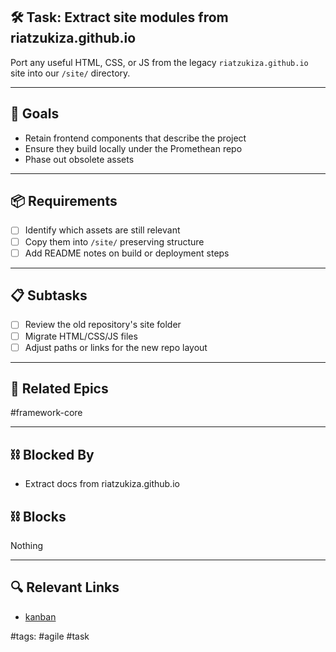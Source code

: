 ## 🛠️ Task: Extract site modules from riatzukiza.github.io

Port any useful HTML, CSS, or JS from the legacy `riatzukiza.github.io` site into our `/site/` directory.

---

## 🎯 Goals
- Retain frontend components that describe the project
- Ensure they build locally under the Promethean repo
- Phase out obsolete assets

---

## 📦 Requirements
- [ ] Identify which assets are still relevant
- [ ] Copy them into `/site/` preserving structure
- [ ] Add README notes on build or deployment steps

---

## 📋 Subtasks
- [ ] Review the old repository's site folder
- [ ] Migrate HTML/CSS/JS files
- [ ] Adjust paths or links for the new repo layout

---

## 🔗 Related Epics
#framework-core

---

## ⛓️ Blocked By
- Extract docs from riatzukiza.github.io

## ⛓️ Blocks
Nothing

---

## 🔍 Relevant Links
- [kanban](../boards/kanban.md)

#tags: #agile #task
